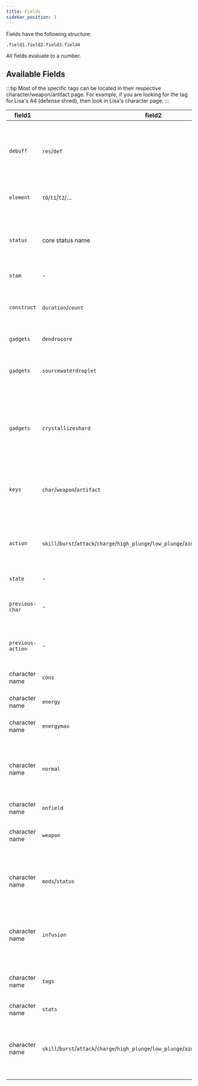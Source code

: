 ```yaml
---
title: Fields
sidebar_position: 3
---
```


Fields have the following structure:

```
.field1.field2.field3.field4
```

All fields evaluate to a number.

## Available Fields

:::tip
Most of the specific tags can be located in their respective character/weapon/artifact page. 
For example, if you are looking for the tag for Lisa's A4 (defense shred), then look in Lisa's character page.
:::

<!-- prettier-ignore -->
| field1 | field2 | field3 | field4 | description |
| --- | --- | --- | --- | --- |
| `debuff` | `res`/`def` | `t0`/`t1`/`t2`/... | res/def modifier name | Evaluates to the remaining duration of the specified res/def modifier on the specified target. See the relevant character/weapon/artifact page for acceptable modifier names. |
| `element` |  `t0`/`t1`/`t2`/... | `pyro`/`hydro`/`anemo`/`electro`/`dendro`/`cryo`/`geo`/`frozen`/`quicken` | - | Evaluates to the remaining durability of the specified element on the specified target. |
| `status` | core status name | - | - | Evaluates to the remaining duration of the specified core status. See the relevant character/weapon/artifact page for acceptable status names. |
| `stam` | - | - | - | Evaluates to the player's remaining stamina. |
| `construct` | `duration`/`count` | construct name | - | Evaluates to the duration/count of the specified construct. See individual character page for acceptable construct names. |
| `gadgets` | `dendrocore` | `count` | - | Evaluates to the current number of Dendro Cores. |
| `gadgets` | `sourcewaterdroplet` | `count` | - | Evaluates to the current number of Sourcewater Droplets. Use character specific fields to get number of Sourcewater Droplets in range. |
| `gadgets` | `crystallizeshard` | `all`/`pyro`/`hydro`/`electro`/`cryo` | - | Evaluates to the current number of Crystallize Shards that can be picked up. `all` will return the total number of Crystallize Shards while the others will only count the ones of the given element. |
| `keys` | `char`/`weapon`/`artifact` | char/weapon/artifact name | - | Evaluates to the key for the specified char/weapon/artifact name. See the relevant character/weapon/artifact page for acceptable names. |
| `action` |  `skill`/`burst`/`attack`/`charge`/`high_plunge`/`low_plunge`/`aim`/`dash`/`jump`/`swap`/`walk`/`wait` | - | Evaluates to the key for the specified action name. |
| `state` | - | - | - | Evaluates to the current state of the player. | 
| `previous-char` | - | - | - | Evaluates to the char that executed the previous action. Use `.keys.char.<char name>` for comparison. | 
| `previous-action` | - | - | - | Evaluates to the previously executed action. Use `.action.<action name>` for comparison. | 
| character name | `cons` | - | - | Evaluates to the character's constellation count. |
| character name | `energy` | - | - | Evaluates to the character's current energy. |
| character name | `energymax` | - | - | Evaluates to the character's maximum energy. |
| character name | `normal` | - | - | Evaluates to the character's next normal counter. Example: If the character is in idle or just performed their last normal attack, then the next normal counter is `1` (N1). |
| character name | `onfield` | - | - | `1` if the character is on the field, `0` otherwise. |
| character name | `weapon` | - | - | Evaluates to the character's weapon. Use `.keys.weapon.<weapon name>` for comparison purposes.
| character name | `mods`/`status` | mod/status name | - | Evaluates to the remaining duration of the mod/status on the character. See the relevant character page for acceptable mod/status names. | 
| character name | `infusion` | infusion name | - | Evaluates to the remaining duration of the weapon infusion on the character. See the relevant character page for acceptable infusion names. |
| character name | `tags` | tag name | - | Evaluates to the value of the tag on the character. See the relevant character page for acceptable tag names. |
| character name | `stats` | `def%`/`def`/`hp`/`hp%`/`atk`/`atk%`/`er`/`em`/`cr`/`cd`/`heal`/`pyro%`/`hydro%`/`cryo%`/`electro%`/`anemo%`/`geo%`/`dendro%`/`phys%`/`atkspd%`/`dmg%` | - | Evaluates to the value of the stat on the character. | 
| character name | `skill`/`burst`/`attack`/`charge`/`high_plunge`/`low_plunge`/`aim`/`dash`/`jump`/`swap`/`walk`/`wait` | `cd`/`charge`/`ready` | - | Evaluates to the following things for the specified action of the character: remaining cooldown / remaining charges (example: Sucrose Skill) / `1` if the action is ready, `0` otherwise. |
